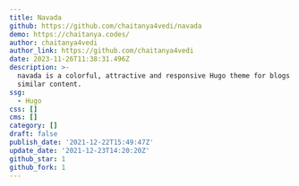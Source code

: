 ```yaml
---
title: Navada
github: https://github.com/chaitanya4vedi/navada
demo: https://chaitanya.codes/
author: chaitanya4vedi
author_link: https://github.com/chaitanya4vedi
date: 2023-11-26T11:38:31.496Z
description: >-
  navada is a colorful, attractive and responsive Hugo theme for blogs and
  similar content.
ssg:
  - Hugo
css: []
cms: []
category: []
draft: false
publish_date: '2021-12-22T15:49:47Z'
update_date: '2021-12-23T14:20:20Z'
github_star: 1
github_fork: 1
---
```

